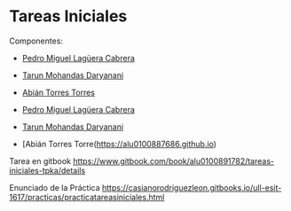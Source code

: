 # Tareas Iniciales

Componentes:
* [Pedro Miguel Lagüera Cabrera](https://plaguera.github.io)
* [Tarun Mohandas Daryanani](https://alu0100891782.github.io)
* [Abián Torres Torres](https://alu0100887686.github.io)

* [Pedro Miguel Lagüera Cabrera](https://plaguera.github.io)
* [Tarun Mohandas Daryanani](https://alu0100891782.github.io)
* [Abián Torres Torre(https://alu0100887686.github.io)

Tarea en gitbook
 https://www.gitbook.com/book/alu0100891782/tareas-iniciales-tpka/details
 
 Enunciado de la Práctica
 https://casianorodriguezleon.gitbooks.io/ull-esit-1617/practicas/practicatareasiniciales.html
